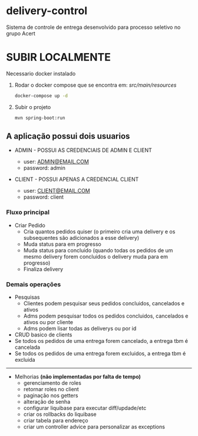 # delivery-control

Sistema de controle de entrega desenvolvido para processo seletivo no grupo Acert

# SUBIR LOCALMENTE

Necessario docker instalado

1. Rodar o docker compose que se encontra em: *src/main/resources*
   ```bash
   docker-compose up -d

2. Subir o projeto
   ```bash
   mvn spring-boot:run

## A aplicação possui dois usuarios

* ADMIN - POSSUI AS CREDENCIAIS DE ADMIN E CLIENT
    - user: ADMIN@EMAIL.COM
    - password: admin

* CLIENT - POSSUI APENAS A CREDENCIAL CLIENT
    - user: CLIENT@EMAIL.COM
    - password: client

### Fluxo principal

* Criar Pedido
    - Cria quantos pedidos quiser (o primeiro cria uma delivery e os subsequentes são adicionados a esse delivery)
    - Muda status para em progresso
    - Muda status para concluido (quando todas os pedidos de um mesmo delivery forem concluidos o delivery muda para em
      progresso)
    - Finaliza delivery

### Demais operações

* Pesquisas
    - Clientes podem pesquisar seus pedidos concluidos, cancelados e ativos
    - Adms podem pesquisar todos os pedidos concluidos, cancelados e ativos ou por cliente
    - Adms podem lisar todas as deliverys ou por id
* CRUD basico de clients
* Se todos os pedidos de uma entrega forem cancelado, a entrega tbm é cancelada
* Se todos os pedidos de uma entrega forem excluidos, a entrega tbm é excluida

---

* Melhorias **(não implementadas por falta de tempo)**
    - gerenciamento de roles
    - retornar roles no client
    - paginação nos getters
    - alteração de senha
    - configurar liquibase para executar diff/updade/etc
    - criar os rollbacks do liquibase
    - criar tabela para endereço
    - criar um controller advice para personalizar as exceptions